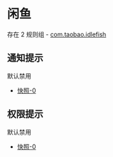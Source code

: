 # 闲鱼

存在 2 规则组 - [com.taobao.idlefish](/src/apps/com.taobao.idlefish.ts)

## 通知提示

默认禁用

- [快照-0](https://i.gkd.li/import/13538351)

## 权限提示

默认禁用

- [快照-0](https://i.gkd.li/import/13620277)
